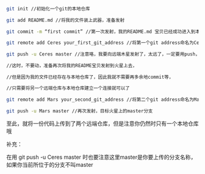 
```sh
git init //初始化一个git的本地仓库
 
git add README.md //将我的文件装上武器，准备发射
 
git commit -m “first commit” //第一次发射，我的README.md 宝贝已经成功进入到本地仓库
 
git remote add Ceres your_first_git_address //将第一个git address命名为Ceres
 
git push -u Ceres master //注意咯，我要向远端木星发射了，太远了，一定要用push，很费劲的赶脚
 
//这时，不要动，准备再次将我的README宝贝发射到火星上去，
 
//但是因为我的文件已经存在与本地仓库了，因此我就不需要再多余地commit等，
 
//只需要将另一个远端仓库与本地仓库建立一个连接就可以了
 
git remote add Mars your_second_git_address //将第二个git address命名为Mars
 
git push -u Mars master //再次发射，目标火星上的master分支
```

至此，就将一份代码上传到了两个远端仓库，但是注意你仍然时只有一个本地仓库哦

补充：  

在用 git push -u Ceres master 时也要注意这里master是你要上传的分支名称，如果你当前所位于的分支不叫master